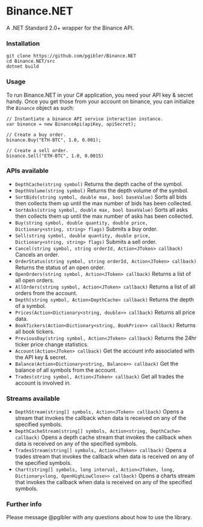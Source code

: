 # Binance.NET
A .NET Standard 2.0+ wrapper for the Binance API.

### Installation

    git clone https://github.com/pgibler/Binance.NET
    cd Binance.NET/src
    dotnet build

### Usage

To run Binance.NET in your C# application, you need your API key & secret handy. Once you get those from your account on binance, you can initialize the `Binance` object as such:

    // Instantiate a binance API service interaction instance.
    var binance = new BinanceApi(apiKey, apiSecret);

    // Create a buy order.
    binance.Buy("ETH-BTC", 1.0, 0.001);

    // Create a sell order.
    binance.Sell("ETH-BTC", 1.0, 0.0015)

### APIs available

- `DepthCache(string symbol)`
Returns the depth cache of the symbol.
- `DepthVolume(string symbol)`
Returns the depth volume of the symbol.
- `SortBids(string symbol, double max, bool baseValue)`
Sorts all bids then collects them up until the max number of bids has been collected.
- `SortAsks(string symbol, double max, bool baseValue)`
Sorts all asks then collects them up until the max number of asks has been collected.
- `Buy(string symbol, double quantity, double price, Dictionary<string, string> flags)`
Submits a buy order.
- `Sell(string symbol, double quantity, double price, Dictionary<string, string> flags)`
Submits a sell order.
- `Cancel(string symbol, string orderId, Action<JToken> callback)`
Cancels an order.
- `OrderStatus(string symbol, string orderId, Action<JToken> callback)`
Returns the status of an open order.
- `OpenOrders(string symbol, Action<JToken> callback)`
Returns a list of all open orders.
- `AllOrders(string symbol, Action<JToken> callback)`
Returns a list of all orders from the account.
- `Depth(string symbol, Action<DepthCache> callback)`
Returns the depth of a symbol.
- `Prices(Action<Dictionary<string, double>> callback)`
Returns all price data.
- `BookTickers(Action<Dictionary<string, BookPrice>> callback)`
Returns all book tickers.
- `PreviousDay(string symbol, Action<JToken> callback)`
Returns the 24hr ticker price change statistics.
- `Account(Action<JToken> callback)`
Get the account info associated with the API key & secret.
- `Balance(Action<Dictionary<string, Balance>> callback)`
Get the balance of all symbols from the account.
- `Trades(string symbol, Action<JToken> callback)`
Get all trades the account is involved in.

### Streams available

- `DepthStream(string[] symbols, Action<JToken> callback)`
Opens a stream that invokes the callback when data is received on any of the specified symbols.
- `DepthCacheStream(string[] symbols, Action<string, DepthCache> callback)`
Opens a depth cache stream that invokes the callback when data is received on any of the specified symbols.
- `TradesStream(string[] symbols, Action<JToken> callback)`
Opens a trades stream that invokes the callback when data is received on any of the specified symbols.
- `Chart(string[] symbols, long interval, Action<JToken, long, Dictionary<long, OpenHighLowClose>> callback)`
Opens a charts stream that invokes the callback when data is received on any of the specified symbols.

### Further info

Please message @pgibler with any questions about how to use the library.